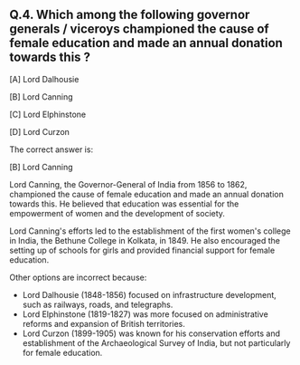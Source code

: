## Q.4. Which among the following governor generals / viceroys championed the cause of female education and made an annual donation towards this ?

[A] Lord Dalhousie

[B] Lord Canning

[C] Lord Elphinstone

[D] Lord Curzon


The correct answer is:

[B] Lord Canning

Lord Canning, the Governor-General of India from 1856 to 1862, championed the cause of female education and made an annual donation towards this. He believed that education was essential for the empowerment of women and the development of society.

Lord Canning's efforts led to the establishment of the first women's college in India, the Bethune College in Kolkata, in 1849. He also encouraged the setting up of schools for girls and provided financial support for female education.


Other options are incorrect because:

- Lord Dalhousie (1848-1856) focused on infrastructure development, such as railways, roads, and telegraphs.
- Lord Elphinstone (1819-1827) was more focused on administrative reforms and expansion of British territories.
- Lord Curzon (1899-1905) was known for his conservation efforts and establishment of the Archaeological Survey of India, but not particularly for female education.